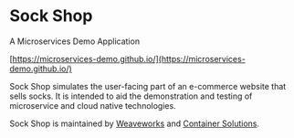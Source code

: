 # Sock Shop

A Microservices Demo Application

[https://microservices-demo.github.io/](https://microservices-demo.github.io/)

Sock Shop simulates the user-facing part of an e-commerce website that sells socks. It is intended to aid the demonstration and testing of microservice and cloud native technologies.

Sock Shop is maintained by [Weaveworks](http://weave.works/) and [Container Solutions](http://www.container-solutions.com/).